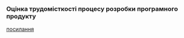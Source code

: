 ### Оцінка трудомісткості процесу розробки програмного продукту
[посилання](https://docs.google.com/spreadsheets/d/1-kfLH2VDKGFRccdEY_QR1U6LjztrNBpv1LyLwNf-V_A/edit?usp=sharing)
